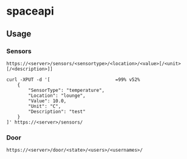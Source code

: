 # spaceapi

## Usage

### Sensors
    https://<server>/sensors/<sensortype>/<location>/<value>[/<unit>[/<description>]]

    curl -XPUT -d '[                        =99% v52%
        {
            "SensorType": "temperature",
            "Location": "lounge",
            "Value": 10.0,
            "Unit": "C",
            "Description": "test"
        }
    ]' https://<server>/sensors/


### Door
    https://<server>/door/<state>/<users>/<usernames>/

